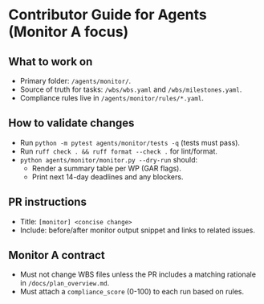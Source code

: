 # Contributor Guide for Agents (Monitor A focus)

## What to work on
- Primary folder: `/agents/monitor/`.
- Source of truth for tasks: `/wbs/wbs.yaml` and `/wbs/milestones.yaml`.
- Compliance rules live in `/agents/monitor/rules/*.yaml`.

## How to validate changes
- Run `python -m pytest agents/monitor/tests -q` (tests must pass).
- Run `ruff check . && ruff format --check .` for lint/format.
- `python agents/monitor/monitor.py --dry-run` should:
  - Render a summary table per WP (GAR flags).
  - Print next 14-day deadlines and any blockers.

## PR instructions
- Title: `[monitor] <concise change>`
- Include: before/after monitor output snippet and links to related issues.

## Monitor A contract
- Must not change WBS files unless the PR includes a matching rationale in `/docs/plan_overview.md`.
- Must attach a `compliance_score` (0-100) to each run based on rules.
